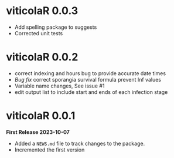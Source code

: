# viticolaR 0.0.3
  - Add spelling package to suggests  
  - Corrected unit tests

# viticolaR 0.0.2
  - correct indexing and hours bug to provide accurate date times  
  - _Bug fix_ correct sporangia survival formula prevent Inf values  
  - Variable name changes, See issue #1  
  - edit output list to include start and ends of each infection stage  

# viticolaR 0.0.1
**First Release 2023-10-07**
  - Added a `NEWS.md` file to track changes to the package.
  - Incremented the first version
